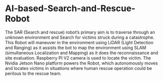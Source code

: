 # AI-based-Search-and-Rescue-Robot

The SAR (Search and rescue) robot’s primary aim
is to traverse through an unknown environment and Search for
victims struck during a catastrophe. This Robot will maneuver
in the environment using LiDAR (Light Detection and Ranging)
as it assists the bot to map the environment using SLAM (simultaneous Localization and Mapping) as it does the reconnaissance
and site evaluation. Raspberry PI V2 camera is used to locate
the victim. The Nvidia Jetson Nano platform powers the Robot,
which autonomously moves and locates victims in situations
where human rescue operation could be perilous to the rescue
team.
